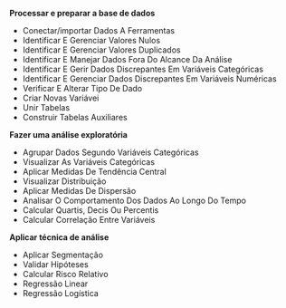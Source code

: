 **Processar e preparar a base de dados**

- Conectar/importar Dados A Ferramentas
- Identificar E Gerenciar Valores Nulos
- Identificar E Gerenciar Valores Duplicados
- Identificar E Manejar Dados Fora Do Alcance Da Análise
- Identificar E Gerir Dados Discrepantes Em Variáveis Categóricas
- Identificar E Gerenciar Dados Discrepantes Em Variáveis Numéricas
- Verificar E Alterar Tipo De Dado
- Criar Novas Variávei
- Unir Tabelas
- Construir Tabelas Auxiliares

**Fazer uma análise exploratória**

- Agrupar Dados Segundo Variáveis Categóricas
- Visualizar As Variáveis Categóricas
- Aplicar Medidas De Tendência Central
- Visualizar Distribuição
- Aplicar Medidas De Dispersão
- Analisar O Comportamento Dos Dados Ao Longo Do Tempo
- Calcular Quartis, Decis Ou Percentis
- Calcular Correlação Entre Variáveis

**Aplicar técnica de análise**

- Aplicar Segmentação
- Validar Hipóteses
- Calcular Risco Relativo
- Regressão Linear
- Regressão Logística
